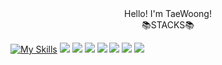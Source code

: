 <div align="center">
  Hello! I'm TaeWoong!
</div>
<div align="center">
  📚STACKS📚
</div>


[![My Skills](https://skillicons.dev/icons?i=idea,java,mysql&pipeline=5)](https://skillicons.dev)
<img src="https://s3.us-west-2.amazonaws.com/secure.notion-static.com/7f217b6e-761d-4904-bfb8-e3d46296322e/image_344.png?X-Amz-Algorithm=AWS4-HMAC-SHA256&X-Amz-Content-Sha256=UNSIGNED-PAYLOAD&X-Amz-Credential=AKIAT73L2G45EIPT3X45%2F20220914%2Fus-west-2%2Fs3%2Faws4_request&X-Amz-Date=20220914T132928Z&X-Amz-Expires=86400&X-Amz-Signature=117497c91e03446e523b381031ab983538ea1c99c3ee8d5bdf013df22179655b&X-Amz-SignedHeaders=host&response-content-disposition=filename%20%3D%22image%2520344.png%22&x-id=GetObject">
<img src="https://s3.us-west-2.amazonaws.com/secure.notion-static.com/ac76cef9-7b9e-4e95-b653-37386dc4ff37/Group_806.png?X-Amz-Algorithm=AWS4-HMAC-SHA256&X-Amz-Content-Sha256=UNSIGNED-PAYLOAD&X-Amz-Credential=AKIAT73L2G45EIPT3X45%2F20220914%2Fus-west-2%2Fs3%2Faws4_request&X-Amz-Date=20220914T133057Z&X-Amz-Expires=86400&X-Amz-Signature=8ecc5394c1085a615e8d81036bf2fd1bed5289e6ad31a9d9fd94255348651209&X-Amz-SignedHeaders=host&response-content-disposition=filename%20%3D%22Group%2520806.png%22&x-id=GetObject" >
<img src="https://s3.us-west-2.amazonaws.com/secure.notion-static.com/aa8b56f6-9fdf-498b-908c-628fcabdf908/Group_807.png?X-Amz-Algorithm=AWS4-HMAC-SHA256&X-Amz-Content-Sha256=UNSIGNED-PAYLOAD&X-Amz-Credential=AKIAT73L2G45EIPT3X45%2F20220914%2Fus-west-2%2Fs3%2Faws4_request&X-Amz-Date=20220914T133123Z&X-Amz-Expires=86400&X-Amz-Signature=7a1f3cca9ec6d048fb331fb830a544c18e723547639a68ecf9eb6b7498c7cd80&X-Amz-SignedHeaders=host&response-content-disposition=filename%20%3D%22Group%2520807.png%22&x-id=GetObject" >
<img src="https://s3.us-west-2.amazonaws.com/secure.notion-static.com/9e15d795-b55f-4544-b02d-890a12229dff/Group_808.png?X-Amz-Algorithm=AWS4-HMAC-SHA256&X-Amz-Content-Sha256=UNSIGNED-PAYLOAD&X-Amz-Credential=AKIAT73L2G45EIPT3X45%2F20220914%2Fus-west-2%2Fs3%2Faws4_request&X-Amz-Date=20220914T133141Z&X-Amz-Expires=86400&X-Amz-Signature=9ff258158c7d0aefdd328995768951f97262bfc19c5af1b1c035d4b4ce2931db&X-Amz-SignedHeaders=host&response-content-disposition=filename%20%3D%22Group%2520808.png%22&x-id=GetObject" >
<img src="https://s3.us-west-2.amazonaws.com/secure.notion-static.com/67bc5760-acb2-4d13-8bdf-0b0d642fa2b0/Group_810.png?X-Amz-Algorithm=AWS4-HMAC-SHA256&X-Amz-Content-Sha256=UNSIGNED-PAYLOAD&X-Amz-Credential=AKIAT73L2G45EIPT3X45%2F20220914%2Fus-west-2%2Fs3%2Faws4_request&X-Amz-Date=20220914T133154Z&X-Amz-Expires=86400&X-Amz-Signature=f489926afe8746171e37c3024f69a96d66b0009d9b1930336865cab80a363b23&X-Amz-SignedHeaders=host&response-content-disposition=filename%20%3D%22Group%2520810.png%22&x-id=GetObject" >
<img src="https://s3.us-west-2.amazonaws.com/secure.notion-static.com/7ad5fef3-e7ec-4f07-b353-f70218f00d45/Group_812.png?X-Amz-Algorithm=AWS4-HMAC-SHA256&X-Amz-Content-Sha256=UNSIGNED-PAYLOAD&X-Amz-Credential=AKIAT73L2G45EIPT3X45%2F20220914%2Fus-west-2%2Fs3%2Faws4_request&X-Amz-Date=20220914T133207Z&X-Amz-Expires=86400&X-Amz-Signature=afa853ab3b4a8ae321878ffb6749983048a3efafb86fabade083797d5e56031b&X-Amz-SignedHeaders=host&response-content-disposition=filename%20%3D%22Group%2520812.png%22&x-id=GetObject" >
<img src="https://s3.us-west-2.amazonaws.com/secure.notion-static.com/b1211d9b-5573-43e2-88dc-4ac1643894e3/image_341.png?X-Amz-Algorithm=AWS4-HMAC-SHA256&X-Amz-Content-Sha256=UNSIGNED-PAYLOAD&X-Amz-Credential=AKIAT73L2G45EIPT3X45%2F20220914%2Fus-west-2%2Fs3%2Faws4_request&X-Amz-Date=20220914T133223Z&X-Amz-Expires=86400&X-Amz-Signature=b766aa48eae596381c577b14c2777680e114d3b68a0996a0f9e45cdd47bc65c4&X-Amz-SignedHeaders=host&response-content-disposition=filename%20%3D%22image%2520341.png%22&x-id=GetObject" >
